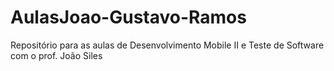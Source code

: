 # AulasJoao-Gustavo-Ramos
Repositório para as aulas de Desenvolvimento Mobile II e Teste de Software com o prof. João Siles
